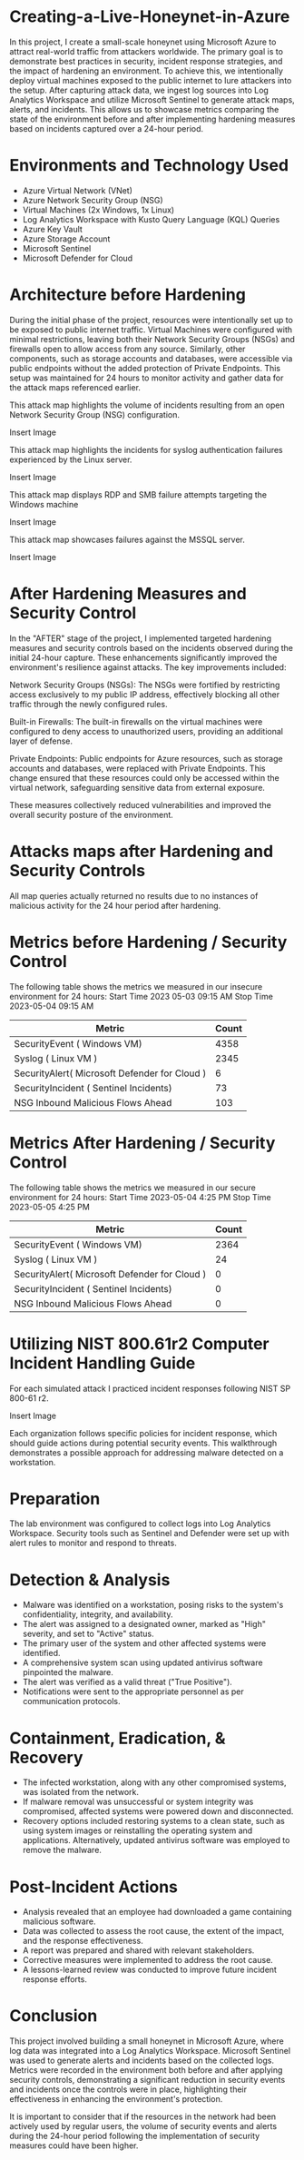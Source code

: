 # Creating-a-Live-Honeynet-in-Azure

In this project, I create a small-scale honeynet using Microsoft Azure to attract real-world traffic from attackers worldwide. The primary goal is to demonstrate best practices in security, incident response strategies, and the impact of hardening an environment. To achieve this, we intentionally deploy virtual machines exposed to the public internet to lure attackers into the setup. After capturing attack data, we ingest log sources into Log Analytics Workspace and utilize Microsoft Sentinel to generate attack maps, alerts, and incidents. This allows us to showcase metrics comparing the state of the environment before and after implementing hardening measures based on incidents captured over a 24-hour period.

# Environments and Technology Used 

 - Azure Virtual Network (VNet)
 - Azure Network Security Group (NSG)
 - Virtual Machines (2x Windows, 1x Linux)
 - Log Analytics Workspace with Kusto Query Language (KQL) Queries
 - Azure Key Vault
 - Azure Storage Account
 - Microsoft Sentinel
 - Microsoft Defender for Cloud

#  Architecture before Hardening 

During the initial phase of the project, resources were intentionally set up to be exposed to public internet traffic. Virtual Machines were configured with minimal restrictions, leaving both their Network Security Groups (NSGs) and firewalls open to allow access from any source. Similarly, other components, such as storage accounts and databases, were accessible via public endpoints without the added protection of Private Endpoints. This setup was maintained for 24 hours to monitor activity and gather data for the attack maps referenced earlier.

This attack map highlights the volume of incidents resulting from an open Network Security Group (NSG) configuration.

Insert Image

This attack map highlights the incidents for syslog authentication failures experienced by the Linux server.

Insert Image

This attack map displays RDP and SMB failure attempts targeting the Windows machine

Insert Image

This attack map showcases failures against the MSSQL server.

Insert Image

# After Hardening Measures and Security Control 

In the "AFTER" stage of the project, I implemented targeted hardening measures and security controls based on the incidents observed during the initial 24-hour capture. These enhancements significantly improved the environment's resilience against attacks. The key improvements included:

Network Security Groups (NSGs): The NSGs were fortified by restricting access exclusively to my public IP address, effectively blocking all other traffic through the newly configured rules.

Built-in Firewalls: The built-in firewalls on the virtual machines were configured to deny access to unauthorized users, providing an additional layer of defense.

Private Endpoints: Public endpoints for Azure resources, such as storage accounts and databases, were replaced with Private Endpoints. This change ensured that these resources could only be accessed within the virtual network, safeguarding sensitive data from external exposure.

These measures collectively reduced vulnerabilities and improved the overall security posture of the environment.

# Attacks maps after Hardening and Security Controls

All map queries actually returned no results due to no instances of malicious activity for the 24 hour period after hardening.

# Metrics before Hardening / Security Control 

The following table shows the metrics we measured in our insecure environment for 24 hours:
Start Time 2023 05-03 09:15 AM
Stop Time 2023-05-04 09:15 AM

|     Metric      |          Count        |
|---------------|--------------------------|
| SecurityEvent ( Windows VM) | 4358 |
| Syslog ( Linux VM ) | 2345 |
| SecurityAlert( Microsoft Defender for Cloud ) | 6 |
| SecurityIncident ( Sentinel Incidents)   | 73 |
| NSG Inbound Malicious  Flows Ahead | 103 |

# Metrics After Hardening / Security Control 

The following table shows the metrics we measured in our secure environment for 24 hours:
Start Time 2023-05-04 4:25 PM
Stop Time 2023-05-05 4:25 PM

|     Metric      |          Count        |
|---------------|--------------------------|
| SecurityEvent ( Windows VM) | 2364 |
| Syslog ( Linux VM ) | 24|
| SecurityAlert( Microsoft Defender for Cloud ) | 0 |
| SecurityIncident ( Sentinel Incidents)   | 0 |
| NSG Inbound Malicious  Flows Ahead | 0 |

# Utilizing NIST 800.61r2 Computer Incident Handling Guide

For each simulated attack I practiced incident responses following NIST SP 800-61 r2.

Insert Image


Each organization follows specific policies for incident response, which should guide actions during potential security events. This walkthrough demonstrates a possible approach for addressing malware detected on a workstation.

# Preparation

The lab environment was configured to collect logs into Log Analytics Workspace. Security tools such as Sentinel and Defender were set up with alert rules to monitor and respond to threats.

# Detection & Analysis

   - Malware was identified on a workstation, posing risks to the system's confidentiality, integrity, and availability.
   - The alert was assigned to a designated owner, marked as "High" severity, and set to "Active" status.
   - The primary user of the system and other affected systems were identified.
   - A comprehensive system scan using updated antivirus software pinpointed the malware.
   - The alert was verified as a valid threat ("True Positive").
   - Notifications were sent to the appropriate personnel as per communication protocols.
  
# Containment, Eradication, & Recovery

  - The infected workstation, along with any other compromised systems, was isolated from the network.
  - If malware removal was unsuccessful or system integrity was compromised, affected systems were powered down and disconnected.
  - Recovery options included restoring systems to a clean state, such as using system images or reinstalling the operating system and applications. Alternatively, 
    updated antivirus software was employed to remove the malware.
  
# Post-Incident Actions

  - Analysis revealed that an employee had downloaded a game containing malicious software.
  - Data was collected to assess the root cause, the extent of the impact, and the response effectiveness.
  - A report was prepared and shared with relevant stakeholders.
  - Corrective measures were implemented to address the root cause.
  - A lessons-learned review was conducted to improve future incident response efforts.

 # Conclusion 

 
This project involved building a small honeynet in Microsoft Azure, where log data was integrated into a Log Analytics Workspace. Microsoft Sentinel was used to generate alerts and incidents based on the collected logs. Metrics were recorded in the environment both before and after applying security controls, demonstrating a significant reduction in security events and incidents once the controls were in place, highlighting their effectiveness in enhancing the environment's protection.

It is important to consider that if the resources in the network had been actively used by regular users, the volume of security events and alerts during the 24-hour period following the implementation of security measures could have been higher.

















